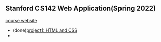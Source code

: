 ## Stanford CS142 Web Application(Spring 2022)
[course website](https://web.stanford.edu/class/cs142/index.html)

- (done)[project1: HTML and CSS](https://web.stanford.edu/class/cs142/project1.html)
- 
